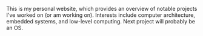 This is my personal website, which provides an overview of notable projects I've worked on (or am working on). Interests include computer architecture, embedded systems, and low-level computing. Next 
project will probably be an OS.
